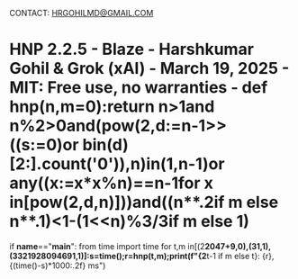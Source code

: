 CONTACT: HRGOHILMD@GMAIL.COM
# HNP 2.2.5 - Blaze - Harshkumar Gohil & Grok (xAI) - March 19, 2025 - MIT: Free use, no warranties - def hnp(n,m=0):return n>1and n%2>0and(pow(2,d:=n-1>>((s:=0)or bin(d)[2:].count('0')),n)in(1,n-1)or any((x:=x*x%n)==n-1for x in[pow(2,d,n)]))and((n**.2if m else n**.1)<1-(1<<n)%3/3if m else 1)

if __name__=="__main__":
 from time import time
 for t,m in[(2**2047+9,0),(31,1),(3321928094691,1)]:s=time();r=hnp(t,m);print(f"{2**t-1 if m else t}: {r}, {(time()-s)*1000:.2f} ms")
